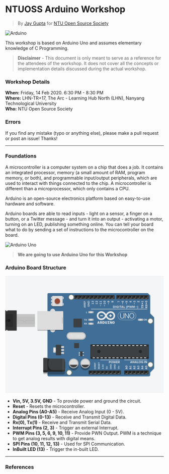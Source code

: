 # NTUOSS Arduino Workshop
> By [Jay Gupta](https://github.com/guptajay) for [NTU Open Source Society](https://github.com/ntuoss)
  

![Arduino](https://upload.wikimedia.org/wikipedia/commons/thumb/8/87/Arduino_Logo.svg/640px-Arduino_Logo.svg.png)
  

This workshop is based on Arduino Uno and assumes elementary knowledge of C Programming.

> **Disclaimer** - This document is only meant to serve as a reference for the attendees of the workshop.
> It does not cover all the concepts or implementation details discussed during the actual workshop.

### Workshop Details
**When:** Friday, 14 Feb 2020. 6:30 PM - 8:30 PM   
**Where:** LHN-TR+17, The Arc - Learning Hub North (LHN), Nanyang Technological University   
**Who:** NTU Open Source Society   

### Errors
If you find any mistake (typo or anything else), please make a pull request or post an issue! Thanks!


***


### Foundations

A microcontroller is a computer system on a chip that does a job. It contains an integrated processor, memory (a small amount of RAM, program memory, or both), and programmable input/output peripherals, which are used to interact with things connected to the chip. A microcontroller is different than a microprocessor, which only contains a CPU.

Arduino is an open-source electronics platform based on easy-to-use hardware and software. 

Arduino boards are able to read inputs - light on a sensor, a finger on a button, or a Twitter message - and turn it into an output - activating a motor, turning on an LED, publishing something online. You can tell your board what to do by sending a set of instructions to the microcontroller on the board.

![Arduino Uno](https://upload.wikimedia.org/wikipedia/commons/3/38/Arduino_Uno_-_R3.jpg)
> **We are going to use Arduino Uno for this Workshop**

### Arduino Board Structure

![Arduino Uno Board](img/Arduino_Uno_Board.png)

* **Vin, 5V, 3.5V, GND** -  To provide power and ground the circuit.  
* **Reset** - Resets the microcontroller.  
* **Analog Pins (A0-A5)** - Receive Analog Input (0 - 5V).  
* **Digital Pins (0-13)** - Receive and Transmit Digital Data.  
* **Rx(0), Tx(1)** - Receive and Transmit Serial Data.  
* **Interrupt Pins (2, 3)** - Trigger an external Interrupt.  
* **PWM Pins (3, 5, 6, 9, 10, 11)** - Provide PWN Output. PWM is a technique to get analog results with digital means.  
* **SPI Pins (10, 11, 12, 13)** - Used for SPI Communication.  
* **InBuilt LED (13)** - Trigger the in-built LED.  


***


### References
